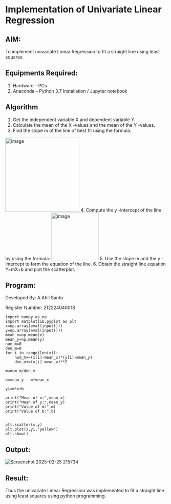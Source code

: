 # Implementation of Univariate Linear Regression
## AIM:
To implement univariate Linear Regression to fit a straight line using least squares.

## Equipments Required:
1. Hardware – PCs
2. Anaconda – Python 3.7 Installation / Jupyter notebook

## Algorithm
1. Get the independent variable X and dependent variable Y.
2. Calculate the mean of the X -values and the mean of the Y -values.
3. Find the slope m of the line of best fit using the formula. 
<img width="231" alt="image" src="https://user-images.githubusercontent.com/93026020/192078527-b3b5ee3e-992f-46c4-865b-3b7ce4ac54ad.png">
4. Compute the y -intercept of the line by using the formula:
<img width="148" alt="image" src="https://user-images.githubusercontent.com/93026020/192078545-79d70b90-7e9d-4b85-9f8b-9d7548a4c5a4.png">
5. Use the slope m and the y -intercept to form the equation of the line.
6. Obtain the straight line equation Y=mX+b and plot the scatterplot.

## Program:
Developed By: A Ahil Santo

Register Number: 212224040018
```
import numpy as np
import matplotlib.pyplot as plt
x=np.array(eval(input()))
y=np.array(eval(input()))
mean_x=np.mean(x)
mean_y=np.mean(y)
num_m=0
den_m=0
for i in range(len(x)):
    num_m+=(x[i]-mean_x)*(y[i]-mean_y)
    den_m+=(x[i]-mean_x)**2

m=num_m/den_m

b=mean_y - m*mean_x 

yi=m*x+b

print("Mean of x:",mean_x)
print("Mean of y:",mean_y)
print("Value of m:",m)
print("Value of b:",b)


plt.scatter(x,y)
plt.plot(x,yi,"yellow")
plt.show()

```

## Output:

![Screenshot 2025-02-25 215734](https://github.com/user-attachments/assets/d6e06b71-87db-448a-9ffe-1dadaddbf3e5)

## Result:
Thus the univariate Linear Regression was implemented to fit a straight line using least squares using python programming.
